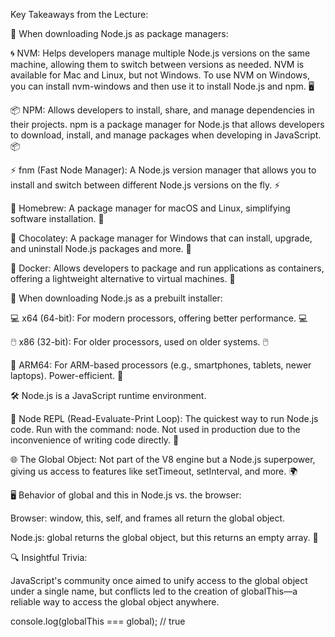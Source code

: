 Key Takeaways from the Lecture:

🔄 When downloading Node.js as package managers:

🌀 NVM: Helps developers manage multiple Node.js versions on the same machine, allowing them to switch between versions as needed. NVM is available for Mac and Linux, but not Windows. To use NVM on Windows, you can install nvm-windows and then use it to install Node.js and npm. 🖥️

📦 NPM: Allows developers to install, share, and manage dependencies in their projects. npm is a package manager for Node.js that allows developers to download, install, and manage packages when developing in JavaScript.📦

⚡ fnm (Fast Node Manager): A Node.js version manager that allows you to install and switch between different Node.js versions on the fly. ⚡

🍺 Homebrew: A package manager for macOS and Linux, simplifying software installation. 🍺

🍫 Chocolatey: A package manager for Windows that can install, upgrade, and uninstall Node.js packages and more. 🍫

🐳 Docker: Allows developers to package and run applications as containers, offering a lightweight alternative to virtual machines. 🐳

🔧 When downloading Node.js as a prebuilt installer:

💻 x64 (64-bit): For modern processors, offering better performance. 💻

🖱️ x86 (32-bit): For older processors, used on older systems. 🖱️

📱 ARM64: For ARM-based processors (e.g., smartphones, tablets, newer laptops). Power-efficient. 📱

🛠️ Node.js is a JavaScript runtime environment.

🔄 Node REPL (Read-Evaluate-Print Loop): The quickest way to run Node.js code. Run with the command: node. Not used in production due to the inconvenience of writing code directly. 🚀

🌐 The Global Object: Not part of the V8 engine but a Node.js superpower, giving us access to features like setTimeout, setInterval, and more. 🌍

🖥️ Behavior of global and this in Node.js vs. the browser:

Browser: window, this, self, and frames all return the global object.

Node.js: global returns the global object, but this returns an empty array. 📂

🔍 Insightful Trivia:

JavaScript's community once aimed to unify access to the global object under a single name, but conflicts led to the creation of globalThis—a reliable way to access the global object anywhere.

console.log(globalThis === global); // true

